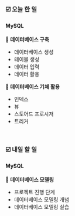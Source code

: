 ### ☑️  오늘 한 일
#### MySQL
<strong>📌 데이터베이스 구축</strong>
  - 데이터베이스 생성
  - 테이블 생성
  - 데이터 입력
  - 데이터 활용

<strong>📌 데이터베이스 기체 활용</strong>
  - 인덱스
  - 뷰
  - 스토어드 프로시저
  - 트리거

<br>

### ☑️  내일 할 일
#### MySQL
<strong>📌 데이터베이스 모델링</strong>
  - 프로젝트 진행 단계
  - 데이터베이스 모델링 개념
  - 데이터베이스 모델링 실습